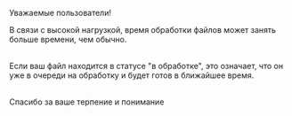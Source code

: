 Уважаемые пользователи!

В связи с высокой нагрузкой, время обработки файлов может занять больше времени, чем обычно. <br><br>

Если ваш файл находится в статусе "в обработке", это означает, что он уже в очереди на обработку и будет готов в ближайшее время. <br><br>

Спасибо за ваше терпение и понимание
